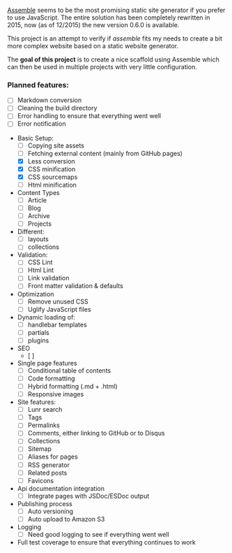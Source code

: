 [Assemble](https://github.com/assemble/assemble.git) seems to be the most promising static site generator if you prefer to use JavaScript. The entire solution has been completely rewritten in 2015, now (as of 12/2015) the new version 0.6.0 is available.

This project is an attempt to verify if *assemble* fits my needs to create a bit more complex website based on a static website generator.

The **goal of this project** is to create a nice scaffold using Assemble which can then be used in multiple projects with very little configuration.

### Planned features:

- [ ] Markdown conversion
- [ ] Cleaning the build directory
- [ ] Error handling to ensure that everything went well
- [ ] Error notification
- Basic Setup:
	- [ ] Copying site assets
	- [ ] Fetching external content (mainly from GitHub pages)
	- [x] Less conversion
	- [x] CSS minification
	- [x] CSS sourcemaps
	- [ ] Html minification
- Content Types
	- [ ] Article
	- [ ] Blog
	- [ ] Archive
	- [ ] Projects
- Different:
	- [ ] layouts
	- [ ] collections
- Validation:
	- [ ] CSS Lint
	- [ ] Html Lint
	- [ ] Link validation
	- [ ] Front matter validation & defaults
- Optimization
	- [ ] Remove unused CSS
	- [ ] Uglify JavaScript files
- Dynamic loading of:
	- [ ] handlebar templates
	- [ ] partials
	- [ ] plugins
- SEO
	- [ ] 
- Single page features
	- [ ] Conditional table of contents
	- [ ] Code formatting
	- [ ] Hybrid formatting (.md + .html)
	- [ ] Responsive images
- Site features:
	- [ ] Lunr search
	- [ ] Tags
	- [ ] Permalinks
	- [ ] Comments, either linking to GitHub or to Disqus
	- [ ] Collections
	- [ ] Sitemap
	- [ ] Aliases for pages
	- [ ] RSS generator
	- [ ] Related posts
	- [ ] Favicons
- Api documentation integration
	- [ ] Integrate pages with JSDoc/ESDoc output
- Publishing process
	- [ ] Auto versioning
	- [ ] Auto upload to Amazon S3 
- Logging
	- [ ] Need good logging to see if everything went well
- Full test coverage to ensure that everything continues to work
